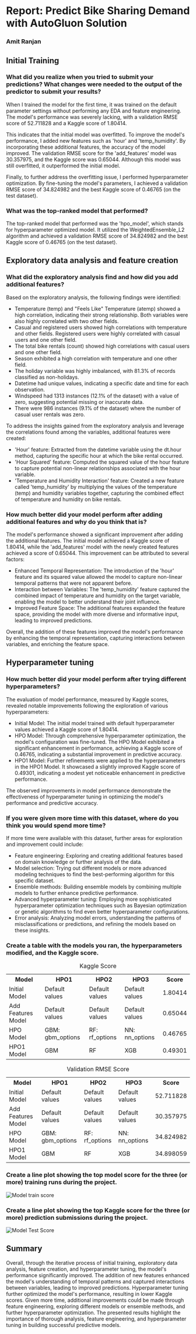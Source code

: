 <!DOCTYPE html>
<html>
<head>
   <h1>Report: Predict Bike Sharing Demand with AutoGluon Solution</h1>
</head>
<body>
 
  <h3>Amit Ranjan</h3>

  <h2>Initial Training</h2>
  <h3>What did you realize when you tried to submit your predictions? What changes were needed to the output of the predictor to submit your results?</h3>
  <p>When I trained the model for the first time, it was trained on the default parameter settings without performing any EDA and feature engineering. The model's performance was severely lacking, with a validation RMSE score of 52.711828 and a Kaggle score of 1.80414.</p>
  <p>This indicates that the initial model was overfitted. To improve the model's performance, I added new features such as 'hour' and 'temp_humidity'. By incorporating these additional features, the accuracy of the model improved. The validation RMSE score for the 'add_features' model was 30.357975, and the Kaggle score was 0.65044. Although this model was still overfitted, it outperformed the initial model.</p>
  <p>Finally, to further address the overfitting issue, I performed hyperparameter optimization. By fine-tuning the model's parameters, I achieved a validation RMSE score of 34.824982 and the best Kaggle score of 0.46765 (on the test dataset).</p>

  <h3>What was the top-ranked model that performed?</h3>
  <p>The top-ranked model that performed was the 'hpo_model', which stands for hyperparameter optimized model. It utilized the WeightedEnsemble_L2 algorithm and achieved a validation RMSE score of 34.824982 and the best Kaggle score of 0.46765 (on the test dataset).</p>

  <h2>Exploratory data analysis and feature creation</h2>
  <h3>What did the exploratory analysis find and how did you add additional features?</h3>
  <p>Based on the exploratory analysis, the following findings were identified:</p>
  <ul>
    <li>Temperature (temp) and "Feels Like" Temperature (atemp) showed a high correlation, indicating their strong relationship. Both variables were also highly correlated with two other fields.</li>
    <li>Casual and registered users showed high correlations with temperature and other fields. Registered users were highly correlated with casual users and one other field.</li>
    <li>The total bike rentals (count) showed high correlations with casual users and one other field.</li>
    <li>Season exhibited a high correlation with temperature and one other field.</li>
    <li>The holiday variable was highly imbalanced, with 81.3% of records classified as non-holidays.</li>
    <li>Datetime had unique values, indicating a specific date and time for each observation.</li>
    <li>Windspeed had 1313 instances (12.1% of the dataset) with a value of zero, suggesting potential missing or inaccurate data.</li>
    <li>There were 986 instances (9.1% of the dataset) where the number of casual user rentals was zero.</li>
  </ul>
  <p>To address the insights gained from the exploratory analysis and leverage the correlations found among the variables, additional features were created:</p>
  <ul>
    <li>'Hour' feature: Extracted from the datetime variable using the dt.hour method, capturing the specific hour at which the bike rental occurred.</li>
    <li>'Hour Squared' feature: Computed the squared value of the hour feature to capture potential non-linear relationships associated with the hour variable.</li>
    <li>'Temperature and Humidity Interaction' feature: Created a new feature called 'temp_humidity' by multiplying the values of the temperature (temp) and humidity variables together, capturing the combined effect of temperature and humidity on bike rentals.</li>
  </ul>
  
  <h3>How much better did your model perform after adding additional features and why do you think that is?</h3>
  <p>The model's performance showed a significant improvement after adding the additional features. The initial model achieved a Kaggle score of 1.80414, while the 'add_features' model with the newly created features achieved a score of 0.65044. This improvement can be attributed to several factors:</p>
  <ul>
    <li>Enhanced Temporal Representation: The introduction of the 'hour' feature and its squared value allowed the model to capture non-linear temporal patterns that were not apparent before.</li>
    <li>Interaction between Variables: The 'temp_humidity' feature captured the combined impact of temperature and humidity on the target variable, enabling the model to better understand their joint influence.</li>
    <li>Improved Feature Space: The additional features expanded the feature space, providing the model with more diverse and informative input, leading to improved predictions.</li>
  </ul>
  <p>Overall, the addition of these features improved the model's performance by enhancing the temporal representation, capturing interactions between variables, and enriching the feature space.</p>

  <h2>Hyperparameter tuning</h2>
  <h3>How much better did your model perform after trying different hyperparameters?</h3>
  <p>The evaluation of model performance, measured by Kaggle scores, revealed notable improvements following the exploration of various hyperparameters:</p>
  <ul>
    <li>Initial Model: The initial model trained with default hyperparameter values achieved a Kaggle score of 1.80414.</li>
    <li>HPO Model: Through comprehensive hyperparameter optimization, the model's configuration was fine-tuned. The HPO Model exhibited a significant enhancement in performance, achieving a Kaggle score of 0.46765, indicating a substantial improvement in predictive accuracy.</li>
    <li>HPO1 Model: Further refinements were applied to the hyperparameters in the HPO1 Model. It showcased a slightly improved Kaggle score of 0.49301, indicating a modest yet noticeable enhancement in predictive performance.</li>
  </ul>
  <p>The observed improvements in model performance demonstrate the effectiveness of hyperparameter tuning in optimizing the model's performance and predictive accuracy.</p>

  <h3>If you were given more time with this dataset, where do you think you would spend more time?</h3>
  <p>If more time were available with this dataset, further areas for exploration and improvement could include:</p>
  <ul>
    <li>Feature engineering: Exploring and creating additional features based on domain knowledge or further analysis of the data.</li>
    <li>Model selection: Trying out different models or more advanced modeling techniques to find the best-performing algorithm for this specific dataset.</li>
    <li>Ensemble methods: Building ensemble models by combining multiple models to further enhance predictive performance.</li>
    <li>Advanced hyperparameter tuning: Employing more sophisticated hyperparameter optimization techniques such as Bayesian optimization or genetic algorithms to find even better hyperparameter configurations.</li>
    <li>Error analysis: Analyzing model errors, understanding the patterns of misclassifications or predictions, and refining the models based on these insights.</li>
  </ul>
<div>
<div>
  <h3>Create a table with the models you ran, the hyperparameters modified, and the Kaggle score.</h3>
  <table>
  <caption>
    Kaggle Score
  </caption>
    <tr>
      <th>Model</th>
      <th>HPO1</th>
      <th>HPO2</th>
      <th>HPO3</th>
      <th>Score</th>
    </tr>
    <tr>
      <td>Initial Model</td>
      <td>Default values</td>
      <td>Default values</td>
      <td>Default values</td>
      <td>1.80414</td>
    </tr>
    <tr>
      <td>Add Features Model</td>
      <td>Default values</td>
      <td>Default values</td>
      <td>Default values</td>
      <td>0.65044</td>
    </tr>
    <tr>
      <td>HPO Model</td>
      <td>GBM: gbm_options</td>
      <td>RF: rf_options</td>
      <td>NN: nn_options</td>
      <td>0.46765</td>
    </tr>
    <tr>
      <td>HPO1 Model</td>
      <td>GBM</td>
      <td>RF</td>
      <td>XGB</td>
      <td>0.49301</td>
    </tr>
  </table>
  </div>



<div>
  <table>
   <caption>
    Validation RMSE Score
  </caption>
    <tr>
      <th>Model</th>
      <th>HPO1</th>
      <th>HPO2</th>
      <th>HPO3</th>
      <th>Score</th>
    </tr>
    <tr>
      <td>Initial Model</td>
      <td>Default values</td>
      <td>Default values</td>
      <td>Default values</td>
      <td>52.711828</td>
    </tr>
    <tr>
      <td>Add Features Model</td>
      <td>Default values</td>
      <td>Default values</td>
      <td>Default values</td>
      <td>30.357975</td>
    </tr>
    <tr>
      <td>HPO Model</td>
      <td>GBM: gbm_options</td>
      <td>RF: rf_options</td>
      <td>NN: nn_options</td>
      <td>34.824982</td>
    </tr>
    <tr>
      <td>HPO1 Model</td>
      <td>GBM</td>
      <td>RF</td>
      <td>XGB</td>
      <td>34.898059</td>
    </tr>
  </table>
  </div>

  </div>


  <h3>Create a line plot showing the top model score for the three (or more) training runs during the project.</h3>
 
  
  <img alt="Model train score" src="https://github.com/AmitRanjan235/Bike-Sharing-Demand-Prediction-udacity-AWSMLEScholarship/blob/main/project/img/model_train_score.png">


  <h3>Create a line plot showing the top Kaggle score for the three (or more) prediction submissions during the project.</h3>
  <img src="https://github.com/AmitRanjan235/Bike-Sharing-Demand-Prediction-udacity-AWSMLEScholarship/blob/main/project/img/model_test_score.png" alt="Model Test Score">

  <h2>Summary</h2>
  <p>Overall, through the iterative process of initial training, exploratory data analysis, feature creation, and hyperparameter tuning, the model's performance significantly improved. The addition of new features enhanced the model's understanding of temporal patterns and captured interactions between variables, leading to improved predictions. Hyperparameter tuning further optimized the model's performance, resulting in lower Kaggle scores. Given more time, additional improvements could be made through feature engineering, exploring different models or ensemble methods, and further hyperparameter optimization. The presented results highlight the importance of thorough analysis, feature engineering, and hyperparameter tuning in building successful predictive models.</p>
</body>
</html>
